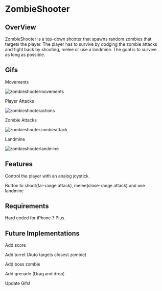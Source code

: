 # ZombieShooter

## OverView
ZombieShooter is a top-down shooter that spawns random zombies that targets the player. The player has to survive by dodging the zombie attacks and fight back by shooting, melee or use a landmine. The goal is to survive as long as possible.
## Gifs

Movements

![zombieshootermovements](https://user-images.githubusercontent.com/7001720/53983314-ee862280-40e4-11e9-99b2-768fe69870ad.gif)

Player Attacks

![zombieshooteractions](https://user-images.githubusercontent.com/7001720/53983778-fdb9a000-40e5-11e9-94d2-64a554a1a75e.gif)

Zombie Attacks

![zombieshooterzombieattack](https://user-images.githubusercontent.com/7001720/53983714-dc58b400-40e5-11e9-8c0e-902c25b1320e.gif)

Landmine

![zombieshooterlandmine](https://user-images.githubusercontent.com/7001720/53983823-12963380-40e6-11e9-9d4e-0ec640d092d1.gif)

## Features
 Control the player with an analog joystick.
 
 Button to shoot(far-range attack), melee(close-range attack) and use landmine
 
## Requirements
Hard coded for iPhone 7 Plus.

## Future Implementations
 
 Add score
 
 Add turret (Auto targets closest zombie)
 
 Add boss zombie
 
 Add grenade (Drag and drop) 

Update Gifs!
